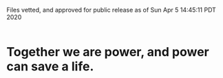 Files vetted, and approved for public release as of Sun Apr  5 14:45:11 PDT 2020<br><br><h1>Together we are power, and power can save a life.</h1>

